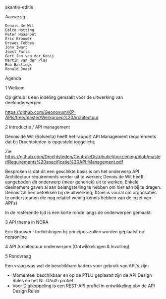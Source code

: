 akantie-editie

Aanwezig:

    Dennis de Wit
    Eelco Hotting
    Peter Haasnoot
    Eric Brouwer
    Drewes Tebbes
    John Zwart
    Joost Farla
    Gert Jan van der Kooij
    Martin van der Plas
    Rob Bastings
    Ronald Doest
    
Agenda

1 Welkom

Op github is een indeling gemaakt voor de uitwerking van deelonderwerpen.

https://github.com/Geonovum/KP-APIs/tree/master/Werkgroep%20Architectuur

2 Introductie / API management  

Dennis de Wit (Solventa) heeft het rapport API Management requirements dat bij Drechtsteden is opgesteld toegelicht;

Zie https://github.com/Drechtsteden/CentraleDistributieVoorziening/blob/master/Requirements%20specificatie%20API-Management.pdf

Besproken is dat dit een geschikte basis is om het onderwerp API Architectuur requirements verder uit te werken;
Dennis de Wit heeft aangeboden dit onderwerp (meer generiek) uit te werken, Enkele deelnemers gaven al aan belangstelling te hebben om hier aan bij te dragen.
Dennis zal hen betrekken bij de uitwerking;
(Doel is vooral om organsaties te ondersteunen die nog relatief weinig kennis hebben van de inzet van API's)

In de resterende tijd is een korte ronde langs de onderwerpen gemaakt:

3 API thema in NORA

Eric Brouwer : toelichtingen bij principes zullen worden geplaatst op noraonline

4 API Architectuur onderwerpen (Ontwikkelingen & Invulling)

5 Rondvraag

Een vraag was wat de beschikbare kaders voor gebruik van API's zijn:
- Momenteel beschikbaar en op de PTLU geplaatst zijn de API Design Rules en het NL OAuth profiel
- Voor Digikoppeling is een REST-API profiel in ontwikkeling obv de API Design Rules 
